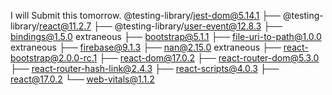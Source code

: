 

I will Submit this tomorrow.
@testing-library/jest-dom@5.14.1
├── @testing-library/react@11.2.7
├── @testing-library/user-event@12.8.3
├── bindings@1.5.0 extraneous
├── bootstrap@5.1.1
├── file-uri-to-path@1.0.0 extraneous
├── firebase@9.1.3
├── nan@2.15.0 extraneous
├── react-bootstrap@2.0.0-rc.1
├── react-dom@17.0.2
├── react-router-dom@5.3.0
├── react-router-hash-link@2.4.3
├── react-scripts@4.0.3
├── react@17.0.2
└── web-vitals@1.1.2